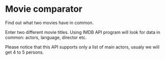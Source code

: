 # Movie comparator
Find out what two movies have in common.

Enter two different movie titles. Using IMDB API program will look for data in common: actors, language, director etc.

Please notice that this API supports only a list of main actors, usualy we will get 4 to 5 persons.
